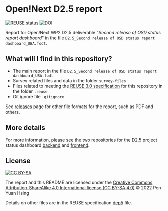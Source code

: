 # Open!Next D2.5 report

[![REUSE status](https://api.reuse.software/badge/github.com/OPEN-NEXT/D2.5-report)](https://api.reuse.software/info/github.com/OPEN-NEXT/D2.5-report) 
[![DOI](https://zenodo.org/badge/DOI/10.5281/zenodo.6991166.svg)](https://doi.org/10.5281/zenodo.6991166)

Report for Open!Next WP2 D2.5 deliverable "*Second release of OSD status report dashboard*" in the file `D2.5_Second release of OSD status report dashboard_UBA.fodt`.

## What will I find in this repository?

* The main report in the file `D2.5_Second release of OSD status report dashboard_UBA.fodt`
* Survey related files and data in the folder `survey-files`
* Files related to meeting the [REUSE 3.0 specification](https://reuse.software/) for this repository in the folder `.reuse`
* Git ignore file `.gitignore`

See [releases](https://github.com/OPEN-NEXT/D2.5-report/releases) page for other file formats for the report, such as PDF and others.

## More details

For more information, please see the two repositories for the D2.5 project status dashboard [backend](https://github.com/OPEN-NEXT/wp2.2_dev) and [frontend](https://github.com/OPEN-NEXT/wp2.2_frontend_dev/).

## License

[![CC BY-SA](https://mirrors.creativecommons.org/presskit/buttons/88x31/svg/by-sa.svg)](https://creativecommons.org/licenses/by-sa/4.0/)

The report and this README are licensed under the [Creative Commons Attribution-ShareAlike 4.0 International license (CC BY-SA 4.0)](https://creativecommons.org/licenses/by-sa/4.0/) © 2022 Pen-Yuan Hsing

Details on other files are in the REUSE specification [dep5](./.reuse/dep5) file.